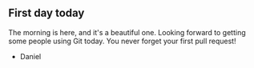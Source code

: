 First day today
----------------

The morning is here, and it's a beautiful one. Looking forward to getting some people using Git today. You never forget your first pull request!

- Daniel